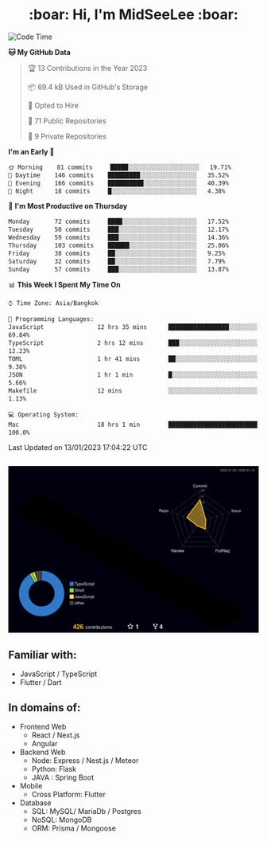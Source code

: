 <h1 align="center"> :boar: Hi, I'm MidSeeLee :boar:</h1>
 
<!--START_SECTION:waka-->
![Code Time](http://img.shields.io/badge/Code%20Time-114%20hrs%2056%20mins-blue)

**🐱 My GitHub Data** 

> 🏆 13 Contributions in the Year 2023
 > 
> 📦 69.4 kB Used in GitHub's Storage 
 > 
> 💼 Opted to Hire
 > 
> 📜 71 Public Repositories 
 > 
> 🔑 9 Private Repositories  
 > 
**I'm an Early 🐤** 

```text
🌞 Morning    81 commits     █████░░░░░░░░░░░░░░░░░░░░   19.71% 
🌆 Daytime    146 commits    █████████░░░░░░░░░░░░░░░░   35.52% 
🌃 Evening    166 commits    ██████████░░░░░░░░░░░░░░░   40.39% 
🌙 Night      18 commits     █░░░░░░░░░░░░░░░░░░░░░░░░   4.38%

```
📅 **I'm Most Productive on Thursday** 

```text
Monday       72 commits     ████░░░░░░░░░░░░░░░░░░░░░   17.52% 
Tuesday      50 commits     ███░░░░░░░░░░░░░░░░░░░░░░   12.17% 
Wednesday    59 commits     ███░░░░░░░░░░░░░░░░░░░░░░   14.36% 
Thursday     103 commits    ██████░░░░░░░░░░░░░░░░░░░   25.06% 
Friday       38 commits     ██░░░░░░░░░░░░░░░░░░░░░░░   9.25% 
Saturday     32 commits     ██░░░░░░░░░░░░░░░░░░░░░░░   7.79% 
Sunday       57 commits     ███░░░░░░░░░░░░░░░░░░░░░░   13.87%

```


📊 **This Week I Spent My Time On** 

```text
⌚︎ Time Zone: Asia/Bangkok

💬 Programming Languages: 
JavaScript               12 hrs 35 mins      █████████████████░░░░░░░░   69.84% 
TypeScript               2 hrs 12 mins       ███░░░░░░░░░░░░░░░░░░░░░░   12.23% 
TOML                     1 hr 41 mins        ██░░░░░░░░░░░░░░░░░░░░░░░   9.38% 
JSON                     1 hr 1 min          █░░░░░░░░░░░░░░░░░░░░░░░░   5.66% 
Makefile                 12 mins             ░░░░░░░░░░░░░░░░░░░░░░░░░   1.13%

💻 Operating System: 
Mac                      18 hrs 1 min        █████████████████████████   100.0%

```


 Last Updated on 13/01/2023 17:04:22 UTC
<!--END_SECTION:waka-->

##

![](./profile-3d-contrib/profile-night-rainbow.svg)

## Familiar with:
- JavaScript / TypeScript
- Flutter / Dart

## In domains of:
- Frontend Web
  - React / Next.js
  - Angular
- Backend Web
  - Node: Express / Nest.js / Meteor
  - Python: Flask
  - JAVA : Spring Boot
- Mobile
  - Cross Platform: Flutter
- Database
  - SQL: MySQL/ MariaDb / Postgres
  - NoSQL: MongoDB
  - ORM: Prisma / Mongoose
